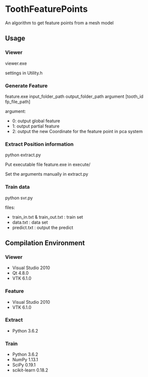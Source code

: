 # ToothFeaturePoints
An algorithm to get feature points from a mesh model

## Usage

### Viewer
viewer.exe

settings in Utility.h

### Generate Feature
feature.exe input_folder_path output_folder_path argument [tooth_id fp_file_path]

argument:

- 0: output global feature
- 1: output partial feature
- 2: output the new Coordinate for the feature point in pca system

### Extract Position information
python extract.py

Put executable file feature.exe in execute/

Set the arguments manually in extract.py

### Train data
python svr.py

files:

- train_in.txt & train_out.txt : train set
- data.txt : data set
- predict.txt : output the predict

## Compilation Environment

### Viewer
- Visual Studio 2010
- Qt 4.8.0
- VTK 6.1.0

### Feature
- Visual Studio 2010
- VTK 6.1.0

### Extract
- Python 3.6.2

### Train
- Python 3.6.2
- NumPy 1.13.1
- SciPy 0.19.1
- scikit-learn 0.18.2
